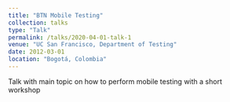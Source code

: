 ```yaml
---
title: "BTN Mobile Testing"
collection: talks
type: "Talk"
permalink: /talks/2020-04-01-talk-1
venue: "UC San Francisco, Department of Testing"
date: 2012-03-01
location: "Bogotá, Colombia"
---
```


Talk with main topic on how to perform mobile testing with a short workshop